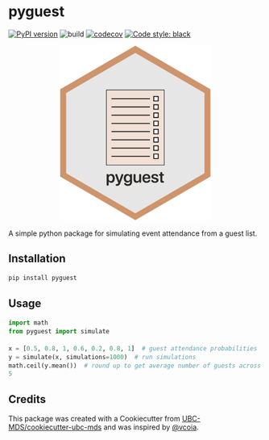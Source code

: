 # pyguest 

[![PyPI version](https://badge.fury.io/py/pyguest.svg)](https://badge.fury.io/py/pyguest)
![build](https://github.com/TomasBeuzen/pyguest/workflows/build/badge.svg?branch=master)
[![codecov](https://codecov.io/gh/TomasBeuzen/pyguest/branch/master/graph/badge.svg)](https://codecov.io/gh/TomasBeuzen/pyguest)
[![Code style: black](https://img.shields.io/badge/code%20style-black-000000.svg)](https://github.com/psf/black)

<p align="center">
  <img src="docs/pyguest-hex.png" width="300">
</p>

A simple python package for simulating event attendance from a guest list.

## Installation

```sh
pip install pyguest
```

## Usage

```python
import math
from pyguest import simulate

x = [0.5, 0.8, 1, 0.6, 0.2, 0.8, 1]  # guest attendance probabilities
y = simulate(x, simulations=1000)  # run simulations
math.ceil(y.mean())  # round up to get average number of guests across simulations
5
```

## Credits
This package was created with a Cookiecutter from [UBC-MDS/cookiecutter-ubc-mds](https://github.com/UBC-MDS/cookiecutter-ubc-mds) and was inspired by [@vcoia](https://github.com/vincenzocoia).
